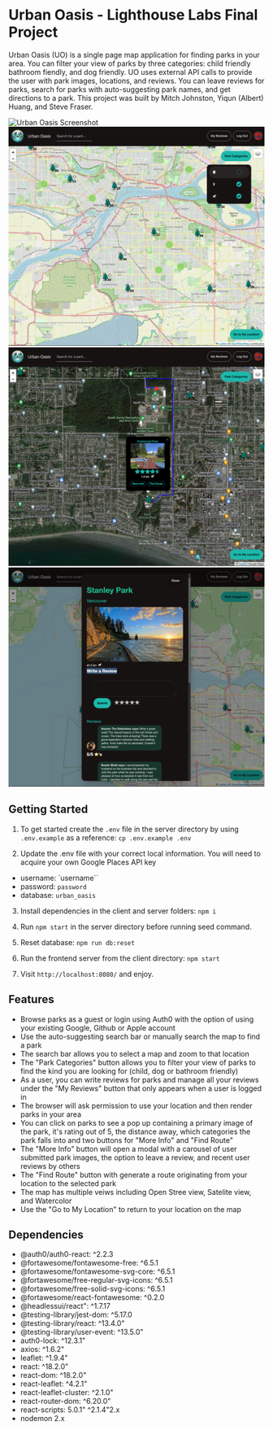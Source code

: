 # Urban Oasis - Lighthouse Labs Final Project

Urban Oasis (UO) is a single page map application for finding parks in your area. You can filter your view of parks by three categories: child friendly bathroom fiendly, and dog friendly. UO uses external API calls to provide the user with park images, locations, and reviews. You can leave reviews for parks, search for parks with auto-suggesting park names, and get directions to a park. This project was built by Mitch Johnston, Yiqun (Albert) Huang, and Steve Fraser.


![Urban Oasis Screenshot](docs/urban_oasis_main_screenshot.png)
![Urban Oasis Screenshot](docs/urban_oasis_filter_screenshot.png)
![Urban Oasis Screenshot](docs/urban_oasis_route_screenshot.png)
![Urban Oasis Screenshot](docs/urban_oasis_detail_screenshot.png)

## Getting Started

1. To get started create the `.env` file in the server directory by using `.env.example` as a reference: `cp .env.example .env`

2. Update the .env file with your correct local information. You will need to acquire your own Google Places API key

- username: `username``
- password: `password`
- database: `urban_oasis`

3. Install dependencies in the client and server folders: `npm i` 

4. Run `npm start` in the server directory before running seed command.

5. Reset database: `npm run db:reset`

6. Run the frontend server from the client directory: `npm start`

7. Visit `http://localhost:8080/` and enjoy.

## Features

- Browse parks as a guest or login using Auth0 with the  option of using your existing Google, Github or Apple account
- Use the auto-suggesting search bar or manually search the map to find a park
- The search bar allows you to select a map and zoom to that location
- The "Park Categories" button allows you to filter your view of parks to find the kind you are looking for (child, dog or bathroom friendly)
- As a user, you can write reviews for parks and manage all your reviews under the "My Reviews" button that only appears when a user is logged in
- The browser will ask permission to use your location and then render parks in your area
- You can click on parks to see a pop up containing a primary image of the park, it's rating out of 5, the distance away, which categories the park falls into and two buttons for "More Info" and "Find Route"
- The "More Info" button will open a modal with a carousel of user submitted park images, the option to leave a review, and recent user reviews by others
- The "Find Route" button with generate a route originating from your location to the selected park
- The map has multiple veiws including Open Stree view, Satelite view, and Watercolor
- Use the "Go to My Location" to return to your location on the map

## Dependencies
- @auth0/auth0-react: ^2.2.3
- @fortawesome/fontawesome-free: ^6.5.1
- @fortawesome/fontawesome-svg-core: ^6.5.1
- @fortawesome/free-regular-svg-icons: ^6.5.1
- @fortawesome/free-solid-svg-icons: ^6.5.1
- @fortawesome/react-fontawesome: ^0.2.0
- @headlessui/react": ^1.7.17
- @testing-library/jest-dom: ^5.17.0
- @testing-library/react: ^13.4.0"
- @testing-library/user-event: ^13.5.0"
- auth0-lock: ^12.3.1"
- axios: ^1.6.2"
- leaflet: ^1.9.4"
- react: ^18.2.0"
- react-dom: ^18.2.0"
- react-leaflet: ^4.2.1"
- react-leaflet-cluster: ^2.1.0"
- react-router-dom: ^6.20.0"
- react-scripts: 5.0.1"
 ^2.1.4"2.x
- nodemon 2.x
